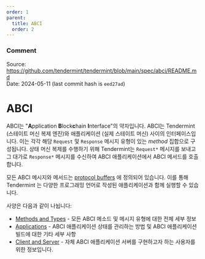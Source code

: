 ```yaml
---
order: 1
parent:
  title: ABCI
  order: 2
---
```


### Comment
Source: https://github.com/tendermint/tendermint/blob/main/spec/abci/README.md <br>
Date: 2024-05-11 (last commit hash is `eed27ad`) <br>

# ABCI

ABCI는 "**A**pplication **B**lock**c**hain **I**nterface"의 약자입니다. ABCI는 Tendermint (스테이트 머신 복제 엔진)와 애플리케이션 (실제 스테이트 머신) 사이의 인터페이스입니다. 이는 각각 해당 `Request` 및 `Response` 메시지 유형이 있는 _method_ 집합으로 구성됩니다. 상태 머신 복제를 수행하기 위해 Tendermint는 `Request*` 메시지를 보내고 그 대가로 `Response*` 메시지를 수신하여 ABCI 애플리케이션에서 ABCI 메서드를 호출합니다.

모든 ABCI 메시지와 메서드는 [protocol buffers](https://github.com/tendermint/tendermint/blob/v0.34.x/proto/abci/types.proto) 에 정의되어 있습니다.
이를 통해 Tendermint 는 다양한 프로그래밍 언어로 작성된 애플리케이션과 함께 실행할 수 있습니다.

사양은 다음과 같이 나뉩니다:

- [Methods and Types](./abci.md) - 모든 ABCI 메소드 및 메시지 유형에 대한 전체 세부 정보
- [Applications](./apps.md) - ABCI 애플리케이션 상태를 관리하는 방법 및 ABCI 애플리케이션 빌드에 대한 기타 세부 사항
- [Client and Server](./client-server.md) - 자체 ABCI 애플리케이션 서버를 구현하고자 하는 사용자를 위한 정보입니다.